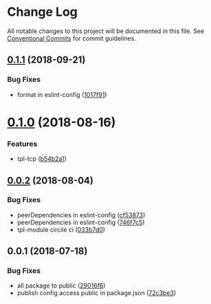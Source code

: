 # Change Log

All notable changes to this project will be documented in this file.
See [Conventional Commits](https://conventionalcommits.org) for commit guidelines.

<a name="0.1.1"></a>
## [0.1.1](https://github.com/36node/sketch/compare/@36node/eslint-config@0.1.0...@36node/eslint-config@0.1.1) (2018-09-21)


### Bug Fixes

* format in eslint-config ([1017f91](https://github.com/36node/sketch/commit/1017f91))





<a name="0.1.0"></a>
# [0.1.0](https://github.com/36node/sketch/compare/@36node/eslint-config@0.0.2...@36node/eslint-config@0.1.0) (2018-08-16)


### Features

* tpl-tcp ([b54b2a1](https://github.com/36node/sketch/commit/b54b2a1))




<a name="0.0.2"></a>
## [0.0.2](https://github.com/36node/sketch/compare/@36node/eslint-config@0.0.1...@36node/eslint-config@0.0.2) (2018-08-04)


### Bug Fixes

* peerDependencies in eslint-config ([cf53873](https://github.com/36node/sketch/commit/cf53873))
* peerDependencies in eslint-config ([746f7c5](https://github.com/36node/sketch/commit/746f7c5))
* tpl-module circile ci ([033b7d0](https://github.com/36node/sketch/commit/033b7d0))




<a name="0.0.1"></a>
## 0.0.1 (2018-07-18)


### Bug Fixes

* all package to public ([29016f6](https://github.com/36node/sketch/commit/29016f6))
* publish config access public in package.json ([72c3be3](https://github.com/36node/sketch/commit/72c3be3))
